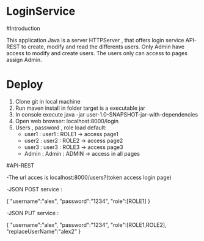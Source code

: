 # LoginService

#Introduction

This application Java is a server HTTPServer , that offers login service API-REST to create, modify and read the differents users. Only Admin have access to modify and create users. The users only can access to pages assign Admin. 

# Deploy

1. Clone git in local machine
2. Run maven install in folder target is a executable jar
3. In console execute java -jar user-1.0-SNAPSHOT-jar-with-dependencies
4. Open web browser: localhost:8000/login
5. Users , password , role load default:
   - user1 : user1 : ROLE1 -> access page1
   - user2 : user2 : ROLE2 -> access page2
   - user3 : user3 : ROLE3 -> access page3
   - Admin : Admin : ADMIN -> access in all pages
   
#API-REST

-The url acces is localhost:8000/users?(token access login page)

-JSON POST service :

   {
       "username":"alex",
       "password":"1234",
       "role":[ROLE1]
   }
   
-JSON PUT service :

   {
       "username":"alex",
       "password":"1234",
       "role":[ROLE1,ROLE2],
       "replaceUserName":"alex2"
   }
